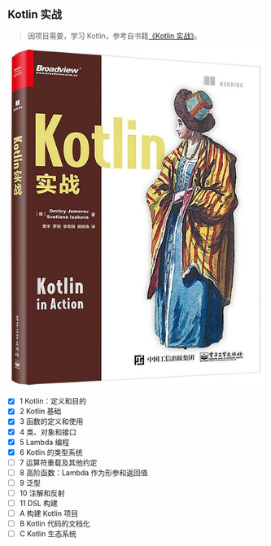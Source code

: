 ## Kotlin 实战

> 因项目需要，学习 Kotlin，参考自书籍[《Kotlin 实战》](https://book.douban.com/subject/27093660/)。
>

![Kotlin in Action](assets/s29499733.jpg)

- [x] 1 Kotlin：定义和目的
- [x] 2 Kotlin 基础
- [x] 3 函数的定义和使用
- [x] 4 类、对象和接口
- [x] 5 Lambda 编程
- [x] 6 Kotlin 的类型系统
- [ ] 7 运算符重载及其他约定
- [ ] 8 高阶函数：Lambda 作为形参和返回值
- [ ] 9 泛型
- [ ] 10 注解和反射
- [ ] 11 DSL 构建
- [ ] A 构建 Kotlin 项目
- [ ] B Kotlin 代码的文档化
- [ ] C Kotlin 生态系统